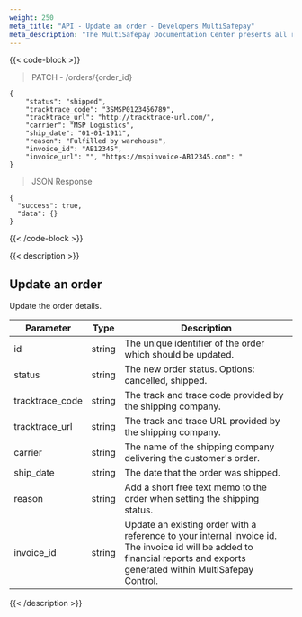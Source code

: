 ```yaml
---
weight: 250
meta_title: "API - Update an order - Developers MultiSafepay"
meta_description: "The MultiSafepay Documentation Center presents all relevant information about our Plugins and API. You can also find support pages for Payment Methods, Tools and General Questions as well as the contact details of our Support and Integration Teams."
---
```

{{< code-block >}}
> PATCH - /orders/{order_id}

```shell
{
    "status": "shipped",
    "tracktrace_code": "3SMSP0123456789",
    "tracktrace_url": "http://tracktrace-url.com/",
    "carrier": "MSP Logistics",
    "ship_date": "01-01-1911",
    "reason": "Fulfilled by warehouse",
    "invoice_id": "AB12345",
    "invoice_url": "", "https://mspinvoice-AB12345.com": "
}

```


> JSON Response

```shell
{
  "success": true,
  "data": {}
}
```
{{< /code-block >}}

{{< description >}}
## Update an order
Update the order details.

| Parameter                   | Type      | Description                                                                                |
|-----------------------------|-----------|--------------------------------------------------------------------------------------------|
| id                          | string  | The unique identifier of the order which should be updated.                                |
| status                      | string  | The new order status. Options: cancelled, shipped.                                   |
| tracktrace_code             | string  | The track and trace code provided by the shipping company.                                 |
| tracktrace_url              | string  | The track and trace URL provided by the shipping company.                                  |
| carrier                     | string  | The name of the shipping company delivering the customer's order.                          |
| ship_date                   | string  | The date that the order was shipped.                                                       |
| reason                      | string  | Add a short free text memo to the order when setting the shipping status.                  |
| invoice_id                  | string  | Update an existing order with a reference to your internal invoice id. The invoice id will be added to financial reports and exports generated within MultiSafepay Control. |
{{< /description >}}